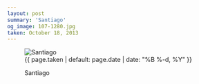 ```yaml
---
layout: post
summary: 'Santiago'
og_image: 107-1280.jpg
taken: October 18, 2013
---
```


<figure class="post">
<img alt="Santiago" sizes="(min-width: 700px) 50vw, calc(100vw - 2rem)" src="{{ site.assets_url }}/107-640.jpg" srcset="{{ site.assets_url }}/107-1280.jpg 1280w, {{ site.assets_url }}/107-960.jpg 960w, {{ site.assets_url }}/107-640.jpg 640w, {{ site.assets_url }}/107-320.jpg 320w"/>
<figcaption>
<time>{{ page.taken | default: page.date | date: "%B %-d, %Y" }}</time>
<p>Santiago</p>
</figcaption>
</figure>
